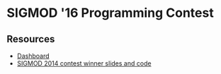 # SIGMOD '16 Programming Contest

## Resources

   * [Dashboard](http://dsg.uwaterloo.ca/sigmod16contest/dashboard.shtml)
   * [SIGMOD 2014 contest winner slides and code](http://www.cs.albany.edu/~sigmod14contest/leaders.html)
